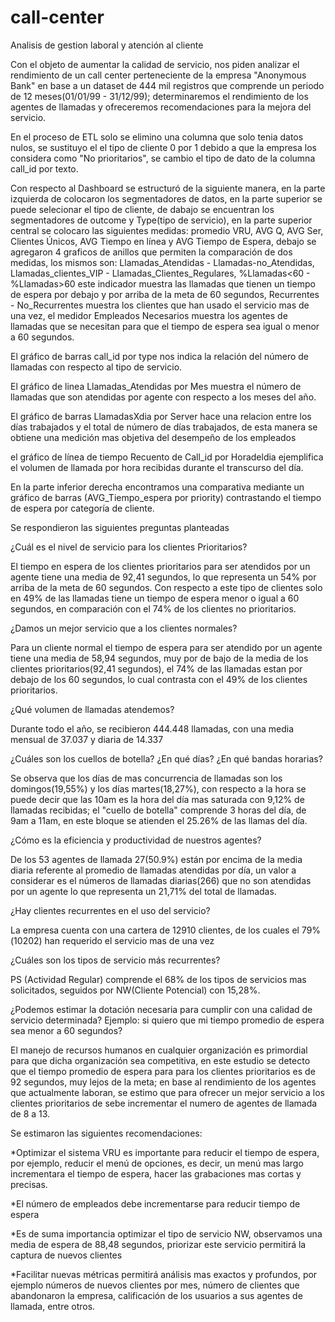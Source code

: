 # call-center
Analisis de gestion laboral y atención al cliente

Con el objeto de aumentar la calidad de servicio, nos piden analizar el rendimiento de un call center perteneciente de la empresa "Anonymous Bank" en base a un dataset de 444 mil registros que comprende un periodo de 12 meses(01/01/99 - 31/12/99); determinaremos el rendimiento de los agentes de llamadas y ofreceremos recomendaciones para la mejora del servicio.

En el proceso de ETL solo se elimino una columna que solo tenia datos nulos, se sustituyo el el tipo de cliente 0 por 1 debido a que la empresa los considera como "No prioritarios", se cambio el tipo de dato de la columna call_id por texto.

Con respecto al Dashboard se estructuró de la siguiente manera, en la parte izquierda de colocaron los segmentadores de datos, en la parte superior se puede selecionar el tipo de cliente, de dabajo se encuentran los segmentadores de outcome y Type(tipo de servicio), en la parte superior central se colocaro las siguientes medidas: promedio VRU, AVG Q, AVG Ser, Clientes Únicos, AVG Tiempo en línea y AVG Tiempo de Espera, debajo se agregaron 4 graficos de anillos que permiten la comparación de dos medidas, los mismos son: Llamadas_Atendidas - Llamadas-no_Atendidas, Llamadas_clientes_VIP - Llamadas_Clientes_Regulares, %Llamadas<60 - %Llamadas>60 este indicador muestra las llamadas que tienen un tiempo de espera por debajo y por arriba de la meta de 60 segundos, Recurrentes - No_Recurrentes muestra los clientes que han usado el servicio mas de una vez, el medidor Empleados Necesarios muestra los agentes de llamadas que se necesitan para que el tiempo de espera sea igual o menor a 60 segundos.

El gráfico de barras call_id por type nos indica la relación del número de llamadas con respecto al tipo de servicio.

El gráfico de linea Llamadas_Atendidas por Mes muestra el número de llamadas que son atendidas por agente con respecto a los meses del año.

El gráfico de barras LlamadasXdia por Server hace una relacion entre los días trabajados y el total de número de días trabajados, de esta manera se obtiene una medición mas objetiva del desempeño de los empleados

el gráfico de línea de tiempo Recuento de Call_id por Horadeldia ejemplifica el volumen de llamada por hora recibidas durante el transcurso del día.

En la parte inferior derecha encontramos una comparativa mediante un gráfico de barras (AVG_Tiempo_espera por priority) contrastando el tiempo de espera por categoría de cliente.

Se respondieron las siguientes preguntas planteadas 

¿Cuál es el nivel de servicio para los clientes Prioritarios?

El tiempo en espera de los clientes prioritarios para ser atendidos por un agente tiene una media de 92,41 segundos, lo que representa un 54% por arriba de la meta de 60 segundos. Con respecto a este tipo de clientes solo en 49% de las llamadas tiene un tiempo de espera menor o igual a 60 segundos, en comparación con el 74% de los clientes no prioritarios.

¿Damos un mejor servicio que a los clientes normales?

Para un cliente normal el tiempo de espera para ser atendido por un agente tiene una media de 58,94 segundos, muy por de bajo de la media de los clientes prioritarios(92,41 segundos), el 74% de las llamadas estan por debajo de los 60 segundos, lo cual contrasta con el 49% de los clientes prioritarios.

¿Qué volumen de llamadas atendemos?

Durante todo el año, se recibieron 444.448 llamadas, con una media mensual de 37.037 y diaria de 14.337

¿Cuáles son los cuellos de botella? ¿En qué días? ¿En qué bandas horarias?

Se observa que los días de mas concurrencia de llamadas son los domingos(19,55%) y los días martes(18,27%), con respecto a la hora se puede decir que  las 10am es la hora del día mas saturada con 9,12% de llamadas recibidas; el "cuello de botella" comprende 3 horas del día, de 9am a 11am, en este bloque se atienden el 25.26% de las llamas del día.

¿Cómo es la eficiencia y productividad de nuestros agentes?

De los 53 agentes de llamada 27(50.9%) están por encima de la media diaria referente al promedio de llamadas atendidas por día, un valor a considerar es el números de llamadas diarias(266) que no son atendidas por un agente lo que representa un 21,71% del total de llamadas.

¿Hay clientes recurrentes en el uso del servicio?

La empresa cuenta con una cartera de 12910 clientes, de los cuales el 79%(10202) han requerido el servicio mas de una vez

¿Cuáles son los tipos de servicio más recurrentes?

PS (Actividad Regular) comprende el 68% de los tipos de servicios mas solicitados, seguidos por NW(Cliente Potencial) con 15,28%.

¿Podemos estimar la dotación necesaria para cumplir con una calidad de servicio determinada?  Ejemplo: si quiero que mi tiempo promedio de espera sea menor a 60 segundos?

El manejo de recursos humanos en cualquier organización es primordial para que dicha organización sea competitiva, en este estudio se detecto que el tiempo promedio de espera para para los clientes prioritarios es de 92 segundos, muy lejos de la meta; en base al rendimiento de los  agentes que actualmente laboran, se estimo que para ofrecer un mejor servicio a los clientes prioritarios de sebe incrementar el numero de agentes de llamada de 8 a 13.

Se estimaron las siguientes recomendaciones:

*Optimizar el sistema VRU es importante para reducir el tiempo de espera, por ejemplo, reducir el menú de opciones, es decir, un menú mas largo incrementara el tiempo de espera, hacer las grabaciones mas cortas y precisas.



*El número de empleados debe incrementarse para reducir tiempo de espera



*Es de suma importancia optimizar el tipo de servicio NW, observamos una media de espera de 88,48 segundos, priorizar este servicio permitirá la captura de nuevos clientes



*Facilitar nuevas métricas permitirá análisis mas exactos y profundos, por ejemplo números de nuevos clientes por mes, número de clientes que abandonaron la empresa, calificación de los usuarios a sus agentes de llamada, entre otros.